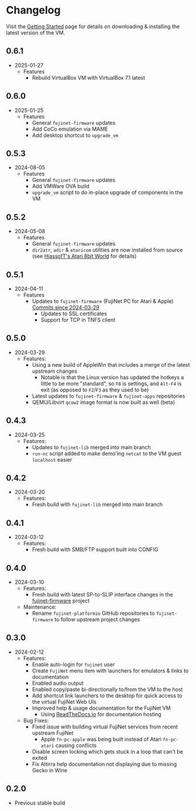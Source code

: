 # Changelog

Visit the [Getting Started](gettingstarted.md) page for details on downloading & installing the latest version of the VM.

## 0.6.1 

- 2025-01-27
  - Features
    - Rebuild VirtualBox VM with VirtualBox 7.1 latest

## 0.6.0 

- 2025-01-25
  - Features 
    - General `fujinet-firmware` updates
    - Add CoCo emulation via MAME 
    - Add desktop shortcut to `upgrade_vm` 

## 0.5.3

- 2024-08-05
  - Features
    - General `fujinet-firmware` updates
    - Add VMWare OVA build
    - `upgrade_vm` script to do in-place upgrade of components in the VM

## 0.5.2

- 2024-05-08
  - Features
    - General `fujinet-firmware` updates
    - `dir2atr`, `adir` & `ataricom` utilities are now installed from source (see [HiassofT's Atari 8bit World](https://www.horus.com/~hias/atari/) for details)

## 0.5.1

- 2024-04-11
  - Features
    - Updates to `fujinet-firmware` (FujiNet PC for Atari & Apple) [Commits since 2024-03-29](https://github.com/FujiNetWIFI/fujinet-firmware/commits/master/?since=2024-03-29&until=2024-04-11)
      - Updates to SSL certificates
      - Support for TCP in TNFS client

## 0.5.0

- 2024-03-29
  - Features:
    - Using a new build of AppleWin that includes a merge of the latest upstream changes
      - Notable is that the Linux version has updated the hotkeys a little to be more "standard", so `F8` is settings, and `Alt-F4` is exit (as opposed to `F2`/`F3` as they used to be)
    - Latest updates to `fujinet-firmware` & `fujinet-apps` repositories
    - QEMU/Libvirt `qcow2` image format is now built as well (beta)


## 0.4.3

- 2024-03-25
  - Features:
    - Updates to `fujinet-lib` merged into main branch
    - `run-nc` script added to make demo'ing `netcat` to the VM guest `localhost` easier

## 0.4.2

- 2024-03-20
  - Features:
    - Fresh build with `fujinet-lib` merged into main branch

## 0.4.1

- 2024-03-12
  - Features:
    - Fresh build with SMB/FTP support built into CONFIG

## 0.4.0

- 2024-03-10
  - Features:
    - Fresh build with latest SP-to-SLIP interface changes in the [fujinet-firmware](https://github.com/FujiNetWIFI/fujinet-firmware) project
  - Maintenance:
    - Rename `fujinet-platformio` GitHub repositories to `fujinet-firmware` to follow upstream project changes

## 0.3.0

- 2024-02-12
  - Features: 
    - Enable auto-login for `fujinet` user
    - Create `FujiNet` menu item with launchers for emulators & links to documentation
    - Enabled audio output
    - Enabled copy/paste bi-directionally to/from the VM to the host
    - Add shortcut link launchers to the desktop for quick access to the virtual FujiNet Web UIs
    - Improved help & usage documentation for the FujiNet VM
      - Using [ReadTheDocs.io](https://readthedocs.io) for documentation hosting
  - Bug Fixes:
    - Fixed issue with building virtual FujiNet services from recent upstream FujiNet
      - Apple `fn-pc-apple` was being built instead of Atari `fn-pc-atari` causing conflicts
    - Disable screen locking which gets stuck in a loop that can't be exited
    - Fix Altirra help documentation not displaying due to missing Gecko in Wine

## 0.2.0

- Previous stable build
